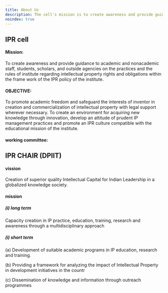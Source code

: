 ```yaml
---
title: About Us
description: The cell's mission is to create awareness and provide guidance on intellectual property rights and obligations within the institute's framework. The objective is to promote academic freedom, safeguard inventors' interests, and foster an environment for innovation. The IPR Chair (DPIIT) aims to create superior quality Intellectual Capital for Indian Leadership in a globalized knowledge society. Their long-term mission includes capacity creation in IP practice, education, training, research, and awareness through a multidisciplinary approach.
noindex: true
---
```


## IPR cell

#### Mission:

To create awareness and provide guidance to academic and nonacademic staff, students, scholars, and outside agencies on the practices and the rules of institute regarding intellectual property rights and obligations within the frame work of the IPR policy of the institute.

#### OBJECTIVE:

To promote academic freedom and safeguard the interests of inventor in creation and commercialization of intellectual property with legal support wherever necessary. To create an environment for acquiring new knowledge through innovation, develop an attitude of prudent IP management practices and promote an IPR culture compatible with the educational mission of the institute.

#### working committee:

## IPR CHAIR (DPIIT)

#### vission

Creation of superior quality Intellectual Capital for Indian Leadership in a globalized knowledge society.

#### mission

##### (i) long term

Capacity creation in IP practice, education, training, research and awareness through a multidisciplinary approach

##### (i) short term

(a) Development of suitable academic programs in IP education, research and training.

(b) Providing a framework for analyzing the impact of Intellectual Property in development initiatives in the countr

(c) Dissemination of knowledge and information through outreach programmes
